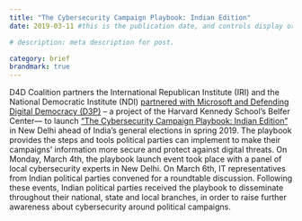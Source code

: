 ```yaml
---
title: "The Cybersecurity Campaign Playbook: Indian Edition"
date: 2019-03-11 #this is the publication date, and controls display order.

# description: meta description for post.

category: brief
brandmark: true
---
```


D4D Coalition partners the International Republican Institute (IRI) and the National Democratic Institute (NDI) [partnered with Microsoft and Defending Digital Democracy (D3P)][link] – a project of the Harvard Kennedy School’s Belfer Center— to launch [“The Cybersecurity Campaign Playbook: Indian Edition”][link2] in New Delhi ahead of India’s general elections in spring 2019. The playbook provides the steps and tools political parties can implement to make their campaigns’ information more secure and protect against digital threats. On Monday, March 4th, the playbook launch event took place with a panel of local cybersecurity experts in New Delhi. On March 6th, IT representatives from Indian political parties convened for a roundtable discussion. Following these events, Indian political parties received the playbook to disseminate throughout their national, state and local branches, in order to raise further awareness about cybersecurity around political campaigns.

[link]: https://www.iri.org/resource/iri-partners-ndi-and-harvard-belfer-center-indian-cybersecurity-campaign-playbook
[link2]: https://www.iri.org/sites/default/files/2019.3.11_indian_cybersecurity_playbook.pdf
